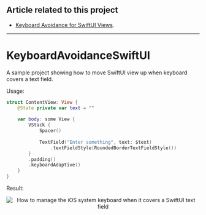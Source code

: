 ## Article related to this project

- [Keyboard Avoidance for SwiftUI Views](https://www.vadimbulavin.com/how-to-move-swiftui-view-when-keyboard-covers-text-field/).

---

# KeyboardAvoidanceSwiftUI

A sample project showing how to move SwiftUI view up when keyboard covers a text field.

Usage:

```swift
struct ContentView: View {
    @State private var text = ""
    
    var body: some View {
        VStack {
            Spacer()
            
            TextField("Enter something", text: $text)
                .textFieldStyle(RoundedBorderTextFieldStyle())
        }
        .padding()
        .keyboardAdaptive()
    }
}
````

Result:

<p align="center">
  <img src="https://github.com/V8tr/KeyboardAvoidanceSwiftUI/blob/master/demo.gif" alt="How to manage the iOS system keyboard when it covers a SwiftUI text field"/>
</p>
